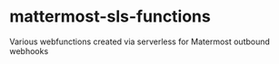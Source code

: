 # mattermost-sls-functions
Various webfunctions created via serverless for Matermost outbound webhooks
